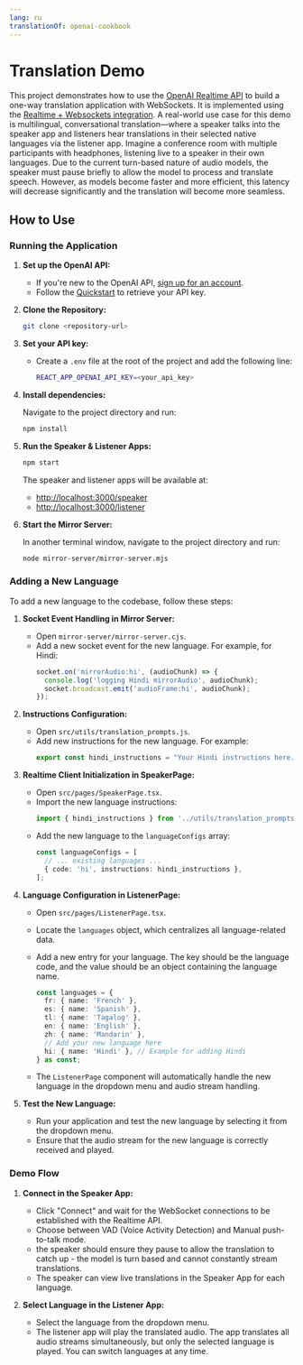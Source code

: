 ```yaml
---
lang: ru
translationOf: openai-cookbook
---
```


# Translation Demo

This project demonstrates how to use the [OpenAI Realtime API](https://platform.openai.com/docs/guides/realtime) to build a one-way translation application with WebSockets. It is implemented using the [Realtime + Websockets integration](https://platform.openai.com/docs/guides/realtime-websocket). A real-world use case for this demo is multilingual, conversational translation—where a speaker talks into the speaker app and listeners hear translations in their selected native languages via the listener app. Imagine a conference room with multiple participants with headphones, listening live to a speaker in their own languages. Due to the current turn-based nature of audio models, the speaker must pause briefly to allow the model to process and translate speech. However, as models become faster and more efficient, this latency will decrease significantly and the translation will become more seamless.

## How to Use

### Running the Application

1. **Set up the OpenAI API:**

   - If you're new to the OpenAI API, [sign up for an account](https://platform.openai.com/signup).
   - Follow the [Quickstart](https://platform.openai.com/docs/quickstart) to retrieve your API key.

2. **Clone the Repository:**

   ```bash
   git clone <repository-url>
   ```

3. **Set your API key:**

   - Create a `.env` file at the root of the project and add the following line:
     ```bash
     REACT_APP_OPENAI_API_KEY=<your_api_key>
     ```

4. **Install dependencies:**

   Navigate to the project directory and run:

   ```bash
   npm install
   ```

5. **Run the Speaker & Listener Apps:**

   ```bash
   npm start
   ```

   The speaker and listener apps will be available at:
   - [http://localhost:3000/speaker](http://localhost:3000/speaker)
   - [http://localhost:3000/listener](http://localhost:3000/listener)

6. **Start the Mirror Server:**

   In another terminal window, navigate to the project directory and run:

   ```bash
   node mirror-server/mirror-server.mjs
   ```

### Adding a New Language

To add a new language to the codebase, follow these steps:

1. **Socket Event Handling in Mirror Server:**

   - Open `mirror-server/mirror-server.cjs`.
   - Add a new socket event for the new language. For example, for Hindi:
     ```javascript
     socket.on('mirrorAudio:hi', (audioChunk) => {
       console.log('logging Hindi mirrorAudio', audioChunk);
       socket.broadcast.emit('audioFrame:hi', audioChunk);
     });
     ```

2. **Instructions Configuration:**

   - Open `src/utils/translation_prompts.js`.
   - Add new instructions for the new language. For example:
     ```javascript
     export const hindi_instructions = "Your Hindi instructions here...";
     ```

3. **Realtime Client Initialization in SpeakerPage:**

   - Open `src/pages/SpeakerPage.tsx`.
   - Import the new language instructions:
     ```typescript
     import { hindi_instructions } from '../utils/translation_prompts.js';
     ```
   - Add the new language to the `languageConfigs` array:
     ```typescript
     const languageConfigs = [
       // ... existing languages ...
       { code: 'hi', instructions: hindi_instructions },
     ];
     ```

4. **Language Configuration in ListenerPage:**

   - Open `src/pages/ListenerPage.tsx`.
   - Locate the `languages` object, which centralizes all language-related data.
   - Add a new entry for your language. The key should be the language code, and the value should be an object containing the language name.

     ```typescript
     const languages = {
       fr: { name: 'French' },
       es: { name: 'Spanish' },
       tl: { name: 'Tagalog' },
       en: { name: 'English' },
       zh: { name: 'Mandarin' },
       // Add your new language here
       hi: { name: 'Hindi' }, // Example for adding Hindi
     } as const;
     ```

   - The `ListenerPage` component will automatically handle the new language in the dropdown menu and audio stream handling.

5. **Test the New Language:**

   - Run your application and test the new language by selecting it from the dropdown menu.
   - Ensure that the audio stream for the new language is correctly received and played.

### Demo Flow

1. **Connect in the Speaker App:**

   - Click "Connect" and wait for the WebSocket connections to be established with the Realtime API.
   - Choose between VAD (Voice Activity Detection) and Manual push-to-talk mode.
   - the speaker should ensure they pause to allow the translation to catch up - the model is turn based and cannot constantly stream translations. 
   - The speaker can view live translations in the Speaker App for each language. 

2. **Select Language in the Listener App:**

   - Select the language from the dropdown menu.
   - The listener app will play the translated audio. The app translates all audio streams simultaneously, but only the selected language is played. You can switch languages at any time. 